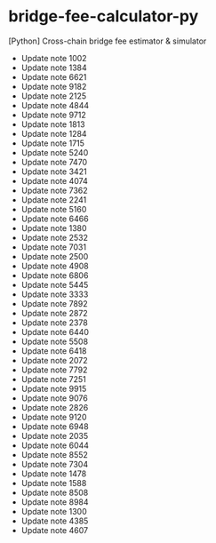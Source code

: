 # bridge-fee-calculator-py
[Python] Cross-chain bridge fee estimator & simulator
- Update note 1002
- Update note 1384
- Update note 6621
- Update note 9182
- Update note 2125
- Update note 4844
- Update note 9712
- Update note 1813
- Update note 1284
- Update note 1715
- Update note 5240
- Update note 7470
- Update note 3421
- Update note 4074
- Update note 7362
- Update note 2241
- Update note 5160
- Update note 6466
- Update note 1380
- Update note 2532
- Update note 7031
- Update note 2500
- Update note 4908
- Update note 6806
- Update note 5445
- Update note 3333
- Update note 7892
- Update note 2872
- Update note 2378
- Update note 6440
- Update note 5508
- Update note 6418
- Update note 2072
- Update note 7792
- Update note 7251
- Update note 9915
- Update note 9076
- Update note 2826
- Update note 9120
- Update note 6948
- Update note 2035
- Update note 6044
- Update note 8552
- Update note 7304
- Update note 1478
- Update note 1588
- Update note 8508
- Update note 8984
- Update note 1300
- Update note 4385
- Update note 4607
